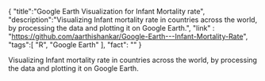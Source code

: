 {
    "title":"Google Earth Visualization for Infant Mortality rate",
    "description":"Visualizing Infant mortality rate in countries across the world, by processing the data and plotting it on Google Earth.",
    "link" : "https://github.com/aarthishankar/Google-Earth---Infant-Mortality-Rate",
    "tags":[
          "R",
          "Google Earth"
        ],
        "fact": ""
      }
<p>Visualizing Infant mortality rate in countries across the world, by processing the data and plotting it on Google Earth.</p>
